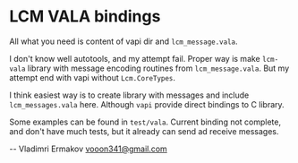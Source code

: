 LCM VALA bindings
=================

All what you need is content of vapi dir and `lcm_message.vala`.

I don't know well autotools, and my attempt fail.
Proper way is make `lcm-vala` library with message encoding routines
from `lcm_message.vala`. But my attempt end with vapi without `Lcm.CoreTypes`.

I think easiest way is to create library with messages and include `lcm_messages.vala`
here. Although `vapi` provide direct bindings to C library.

Some examples can be found in `test/vala`.
Current binding not complete, and don't have much tests,
but it already can send ad receive messages.

-- Vladimri Ermakov <vooon341@gmail.com>
